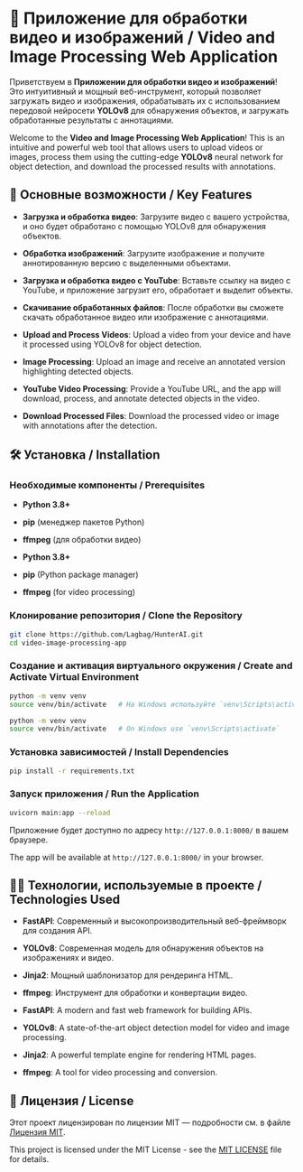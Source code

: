 # 🎥 Приложение для обработки видео и изображений / Video and Image Processing Web Application

Приветствуем в **Приложении для обработки видео и изображений**! Это интуитивный и мощный веб-инструмент, который позволяет загружать видео и изображения, обрабатывать их с использованием передовой нейросети **YOLOv8** для обнаружения объектов, и загружать обработанные результаты с аннотациями.

Welcome to the **Video and Image Processing Web Application**! This is an intuitive and powerful web tool that allows users to upload videos or images, process them using the cutting-edge **YOLOv8** neural network for object detection, and download the processed results with annotations.

## 🌟 Основные возможности / Key Features

- **Загрузка и обработка видео**: Загрузите видео с вашего устройства, и оно будет обработано с помощью YOLOv8 для обнаружения объектов.
- **Обработка изображений**: Загрузите изображение и получите аннотированную версию с выделенными объектами.
- **Загрузка и обработка видео с YouTube**: Вставьте ссылку на видео с YouTube, и приложение загрузит его, обработает и выделит объекты.
- **Скачивание обработанных файлов**: После обработки вы сможете скачать обработанное видео или изображение с аннотациями.

- **Upload and Process Videos**: Upload a video from your device and have it processed using YOLOv8 for object detection.
- **Image Processing**: Upload an image and receive an annotated version highlighting detected objects.
- **YouTube Video Processing**: Provide a YouTube URL, and the app will download, process, and annotate detected objects in the video.
- **Download Processed Files**: Download the processed video or image with annotations after the detection.

## 🛠️ Установка / Installation

### Необходимые компоненты / Prerequisites

- **Python 3.8+**
- **pip** (менеджер пакетов Python)
- **ffmpeg** (для обработки видео)

- **Python 3.8+**
- **pip** (Python package manager)
- **ffmpeg** (for video processing)

### Клонирование репозитория / Clone the Repository

```bash
git clone https://github.com/Lagbag/HunterAI.git
cd video-image-processing-app
```

### Создание и активация виртуального окружения / Create and Activate Virtual Environment

```bash
python -m venv venv
source venv/bin/activate   # На Windows используйте `venv\Scripts\activate`
```

```bash
python -m venv venv
source venv/bin/activate   # On Windows use `venv\Scripts\activate`
```

### Установка зависимостей / Install Dependencies

```bash
pip install -r requirements.txt
```

### Запуск приложения / Run the Application

```bash
uvicorn main:app --reload
```

Приложение будет доступно по адресу `http://127.0.0.1:8000/` в вашем браузере.

The app will be available at `http://127.0.0.1:8000/` in your browser.

## 👨‍💻 Технологии, используемые в проекте / Technologies Used

- **FastAPI**: Современный и высокопроизводительный веб-фреймворк для создания API.
- **YOLOv8**: Современная модель для обнаружения объектов на изображениях и видео.
- **Jinja2**: Мощный шаблонизатор для рендеринга HTML.
- **ffmpeg**: Инструмент для обработки и конвертации видео.

- **FastAPI**: A modern and fast web framework for building APIs.
- **YOLOv8**: A state-of-the-art object detection model for video and image processing.
- **Jinja2**: A powerful template engine for rendering HTML pages.
- **ffmpeg**: A tool for video processing and conversion.

## 📜 Лицензия / License

Этот проект лицензирован по лицензии MIT — подробности см. в файле [Лицензия MIT](LICENSE).

This project is licensed under the MIT License - see the [MIT LICENSE](LICENSE) file for details.
